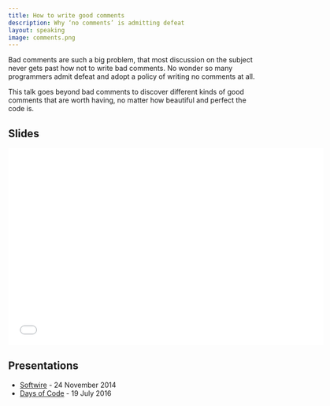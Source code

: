 ```yaml
---
title: How to write good comments
description: Why ‘no comments’ is admitting defeat
layout: speaking
image: comments.png
---
```


Bad comments are such a big problem, that most discussion on the subject never gets past how not to write bad comments. No wonder so many programmers admit defeat and adopt a policy of writing no comments at all.

This talk goes beyond bad comments to discover different kinds of good comments that are worth having, no matter how beautiful and perfect the code is.

## Slides

<iframe src="//www.slideshare.net/slideshow/embed_code/41960704" width="640" height="400" frameborder="0" marginwidth="0" marginheight="0" scrolling="no"></iframe>

## Presentations

* [Softwire](http://www.softwire.com) - 24 November 2014
* [Days of Code](http://www.daysofcode.nl) - 19 July 2016
